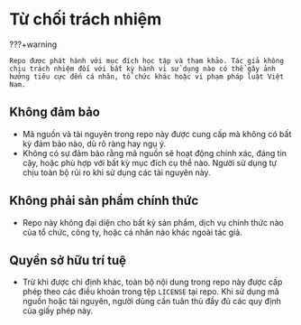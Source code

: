 # Từ chối trách nhiệm

???+warning

    Repo được phát hành với mục đích học tập và tham khảo. Tác giả không chịu trách nhiệm đối với bất kỳ hành vi sử dụng nào có thể gây ảnh hưởng tiêu cực đến cá nhân, tổ chức khác hoặc vi phạm pháp luật Việt Nam.

## Không đảm bảo

- Mã nguồn và tài nguyên trong repo này được cung cấp mà không có bất kỳ đảm bảo nào, dù rõ ràng hay ngụ ý.
- Không có sự đảm bảo rằng mã nguồn sẽ hoạt động chính xác, đáng tin cậy, hoặc phù hợp với bất kỳ mục đích cụ thể nào. Người sử dụng tự chịu toàn bộ rủi ro khi sử dụng các tài nguyên này.

## Không phải sản phẩm chính thức

- Repo này không đại diện cho bất kỳ sản phẩm, dịch vụ chính thức nào của tổ chức, công ty, hoặc cá nhân nào khác ngoài tác giả.

## Quyền sở hữu trí tuệ

- Trừ khi được chỉ định khác, toàn bộ nội dung trong repo này được cấp phép theo các điều khoản trong tệp `LICENSE` tại repo. Khi sử dụng mã nguồn hoặc tài nguyên, người dùng cần tuân thủ đầy đủ các quy định của giấy phép này.
